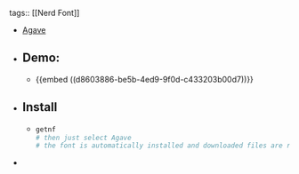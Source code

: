 tags:: [[Nerd Font]]

- [Agave](https://github.com/ryanoasis/nerd-fonts/tree/master/patched-fonts/Agave)
- ## Demo:
	- {{embed ((d8603886-be5b-4ed9-9f0d-c433203b00d7))}}
- ## Install
	- ```bash
	  getnf
	  # then just select Agave
	  # the font is automatically installed and downloaded files are removed
	  ```
-
